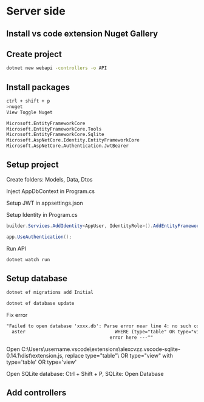 # Server side

## Install vs code extension Nuget Gallery

## Create project

```sh
dotnet new webapi -controllers -o API
```

## Install packages

```sh
ctrl + shift + p
>nuget
View Toggle Nuget

Microsoft.EntityFrameworkCore
Microsoft.EntityFrameworkCore.Tools
Microsoft.EntityFrameworkCore.Sqlite
Microsoft.AspNetCore.Identity.EntityFrameworkCore
Microsoft.AspNetCore.Authentication.JwtBearer
```

## Setup project

Create folders: Models, Data, Dtos

Inject AppDbContext in Program.cs

Setup JWT in appsettings.json

Setup Identity in Program.cs

```cs
builder.Services.AddIdentity<AppUser, IdentityRole>().AddEntityFrameworkStores<AppDbContext>().AddDefaultTokenProviders();

app.UseAuthentication();

```

Run API
  
```sh
dotnet watch run
```

## Setup database

```sh
dotnet ef migrations add Initial

dotnet ef database update
```

Fix error

```txt
"Failed to open database 'xxxx.db': Parse error near line 4: no such column: table
  aster                                 WHERE (type="table" OR type="view")
                                      error here ---^"
```

Open  C:\Users\username\.vscode\extensions\alexcvzz.vscode-sqlite-0.14.1\dist\extension.js, replace
type=\"table"\ OR type=\"view\" with type='table' OR type='view'

Open SQLite database:
Ctrl + Shift + P, SQLite: Open Database

## Add controllers
